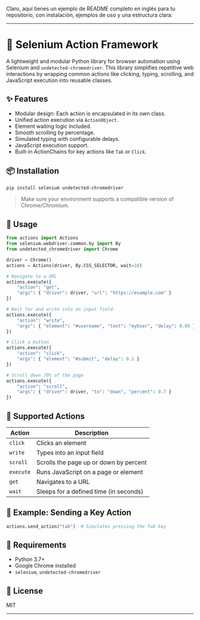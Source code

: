 Claro, aquí tienes un ejemplo de README completo en inglés para tu repositorio, con instalación, ejemplos de uso y una estructura clara:

---

# 🧠 Selenium Action Framework

A lightweight and modular Python library for browser automation using Selenium and `undetected-chromedriver`. This library simplifies repetitive web interactions by wrapping common actions like clicking, typing, scrolling, and JavaScript execution into reusable classes.

## ✨ Features

- Modular design: Each action is encapsulated in its own class.
- Unified action execution via `ActionObject`.
- Element waiting logic included.
- Smooth scrolling by percentage.
- Simulated typing with configurable delays.
- JavaScript execution support.
- Built-in ActionChains for key actions like `Tab` or `Click`.

## 📦 Installation

```bash
pip install selenium undetected-chromedriver
```

> Make sure your environment supports a compatible version of Chrome/Chromium.

## 🔧 Usage

```python
from actions import Actions
from selenium.webdriver.common.by import By
from undetected_chromedriver import Chrome

driver = Chrome()
actions = Actions(driver, By.CSS_SELECTOR, wait=10)

# Navigate to a URL
actions.execute({
    "action": "get",
    "args": { "driver": driver, "url": "https://example.com" }
})

# Wait for and write into an input field
actions.execute({
    "action": "write",
    "args": { "element": "#username", "text": "myUser", "delay": 0.05 }
})

# Click a button
actions.execute({
    "action": "click",
    "args": { "element": "#submit", "delay": 0.1 }
})

# Scroll down 70% of the page
actions.execute({
    "action": "scroll",
    "args": { "driver": driver, "to": "down", "percent": 0.7 }
})
```

## 🔨 Supported Actions

| Action    | Description                            |
|-----------|----------------------------------------|
| `click`   | Clicks an element                      |
| `write`   | Types into an input field              |
| `scroll`  | Scrolls the page up or down by percent |
| `execute` | Runs JavaScript on a page or element   |
| `get`     | Navigates to a URL                     |
| `wait`    | Sleeps for a defined time (in seconds) |

## 🧪 Example: Sending a Key Action

```python
actions.send_action("tab")  # Simulates pressing the Tab key
```

## 🧰 Requirements

- Python 3.7+
- Google Chrome installed
- `selenium`, `undetected-chromedriver`

## 📄 License

MIT

---
